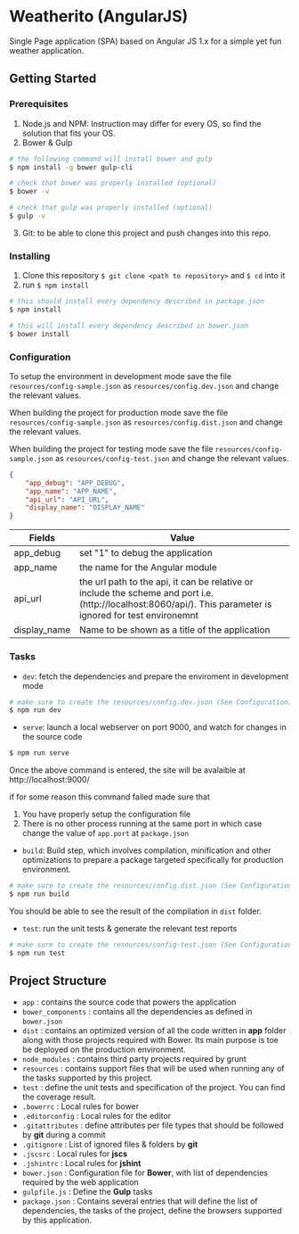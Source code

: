# Weatherito (AngularJS)

Single Page application (SPA) based on Angular JS 1.x for a simple yet fun weather application.

## Getting Started

### Prerequisites

1. Node.js and NPM: Instruction may differ for every OS, so find the solution that fits your OS.
2. Bower & Gulp
```bash
# the following command will install bower and gulp
$ npm install -g bower gulp-cli

# check that bower was properly installed (optional)
$ bower -v

# check that gulp was properly installed (optional)
$ gulp -v
```


3. Git: to be able to clone this project and push changes into this repo.

### Installing
1. Clone this repository `$ git clone <path to repository>` and `$ cd` into it
2. run `$ npm install`
```bash
# this should install every dependency described in package.json
$ npm install

# this will install every dependency described in bower.json
$ bower install
```
### Configuration

To setup the environment in development mode save the file `resources/config-sample.json` as `resources/config.dev.json` and change the relevant values.

When building the project for production mode save the file `resources/config-sample.json` as `resources/config.dist.json` and change the relevant values.

When building the project for testing mode save the file `resources/config-sample.json` as `resources/config-test.json` and change the relevant values.

```json
{
	"app_debug": "APP_DEBUG",
	"app_name": "APP_NAME",
	"api_url": "API_URL",
	"display_name": "DISPLAY_NAME"
}
```

| Fields| Value |
| --------------------------- |-----------------------|
| app_debug| set "1" to debug the application |
| app_name| the name for the Angular module |
| api_url | the url path to the api, it can be relative or include the scheme and port i.e. (http://localhost:8060/api/). This parameter is ignored for test environemnt |
| display_name | Name to be shown as a title of the application |

### Tasks

- `dev`: fetch the dependencies and prepare the enviroment in development mode
```bash
# make sure to create the resources/config.dev.json (See Configuration)
$ npm run dev
```

- `serve`: launch a local webserver on port 9000, and watch for changes in the source code
```bash
$ npm run serve
```

Once the above command is entered, the site will be avalaible at http://localhost:9000/

if for some reason this command failed made sure that
1. You have properly setup the configuration file
2. There is no other process running at the same port in which case change the value of `app.port` at `package.json`

- `build`: Build step, which involves compilation, minification and other optimizations to prepare a package targeted specifically for production environment.
```bash
# make sure to create the resources/config.dist.json (See Configuration)
$ npm run build
```
You should be able to see the result of the compilation in `dist` folder.

- `test`: run the unit tests & generate the relevant test reports

```bash
# make sure to create the resources/config-test.json (See Configuration)
$ npm run test
```

## Project Structure

- `app` : contains the source code that powers the application
- `bower_components` : contains all the dependencies as defined in `bower.json`
- `dist` : contains an optimized version of all the code written in **app** folder along with those projects required with Bower. Its main purpose is toe be deployed on the production environment.
- `node_modules` : contains third party projects required by grunt
- `resources` : contains support files that will be used when running any of the tasks supported by this project.
- `test` : define the unit tests and specification of the project. You can find the coverage result.
- `.bowerrc` : Local rules for bower
- `.editorconfig` : Local rules for the editor
- `.gitattributes` : define attributes per file types that should be followed by **git** during a commit
- `.gitignore` : List of ignored files & folders by **git**
- `.jscsrc` : Local rules for **jscs**
- `.jshintrc` : Local rules for **jshint**
- `bower.json` : Configuration file for **Bower**, with list of dependencies required by the web application
- `gulpfile.js` : Define the **Gulp** tasks
- `package.json` : Contains several entries that will define the list of dependencies, the tasks of the project, define the browsers supported by this application.
